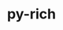 ---
title: "py-rich"
layout: cache
categories: [package, develop]
meta: {"compilers": ["apple-clang@=15.0.0", "gcc@=11.4.0", "gcc@=13.2.0", "gcc@=7.5.0", "gcc@=9.4.0", "oneapi@=2024.2.1"], "num_specs": 43, "num_specs_by_stack": {"e4s": 6, "e4s-oneapi": 5, "e4s-power": 1, "ml-darwin-aarch64-mps": 1, "ml-linux-aarch64-cpu": 6, "ml-linux-aarch64-cuda": 6, "ml-linux-x86_64-cpu": 6, "ml-linux-x86_64-cuda": 5, "ml-linux-x86_64-rocm": 6, "radiuss": 10, "root": 43}, "oss": ["ubuntu18.04", "ubuntu20.04", "ubuntu22.04", "ubuntu24.04", "ventura"], "platforms": ["darwin", "linux"], "stacks": ["e4s", "e4s-oneapi", "e4s-power", "ml-darwin-aarch64-mps", "ml-linux-aarch64-cpu", "ml-linux-aarch64-cuda", "ml-linux-x86_64-cpu", "ml-linux-x86_64-cuda", "ml-linux-x86_64-rocm", "radiuss", "root"], "targets": ["aarch64", "ppc64le", "x86_64_v3"], "versions": ["12.5.1", "13.7.1"]}
spec_details: [{"compiler": "gcc@=11.4.0", "hash": "2fqd7bq3xoixmlf7v5txbx5ovjxhra6h", "os": "ubuntu22.04", "platform": "linux", "size": "-", "stacks": ["e4s", "root"], "tarball": "https://binaries.spack.io/develop/build_cache/linux-ubuntu22.04-x86_64_v3/gcc-11.4.0/py-rich-12.5.1/linux-ubuntu22.04-x86_64_v3-gcc-11.4.0-py-rich-12.5.1-2fqd7bq3xoixmlf7v5txbx5ovjxhra6h.spack", "target": "x86_64_v3", "variants": ["build_system=python_pip"], "versions": ["12.5.1"]}, {"compiler": "gcc@=13.2.0", "hash": "2wi7lexxvjsmbrietgwsmmxcg3ai35os", "os": "ubuntu24.04", "platform": "linux", "size": "-", "stacks": ["ml-linux-x86_64-rocm", "root"], "tarball": "https://binaries.spack.io/develop/build_cache/linux-ubuntu24.04-x86_64_v3/gcc-13.2.0/py-rich-13.7.1/linux-ubuntu24.04-x86_64_v3-gcc-13.2.0-py-rich-13.7.1-2wi7lexxvjsmbrietgwsmmxcg3ai35os.spack", "target": "x86_64_v3", "variants": ["build_system=python_pip"], "versions": ["13.7.1"]}, {"compiler": "gcc@=13.2.0", "hash": "33lnxmzciuffv4ggn55qzzjbshon66fx", "os": "ubuntu24.04", "platform": "linux", "size": "-", "stacks": ["ml-linux-aarch64-cpu", "ml-linux-aarch64-cuda", "root"], "tarball": "https://binaries.spack.io/develop/build_cache/linux-ubuntu24.04-aarch64/gcc-13.2.0/py-rich-13.7.1/linux-ubuntu24.04-aarch64-gcc-13.2.0-py-rich-13.7.1-33lnxmzciuffv4ggn55qzzjbshon66fx.spack", "target": "aarch64", "variants": ["build_system=python_pip"], "versions": ["13.7.1"]}, {"compiler": "gcc@=13.2.0", "hash": "3ynpx7xgxo6uzwmn64dacymd2m2m6zft", "os": "ubuntu24.04", "platform": "linux", "size": "-", "stacks": ["ml-linux-x86_64-rocm", "root"], "tarball": "https://binaries.spack.io/develop/build_cache/linux-ubuntu24.04-x86_64_v3/gcc-13.2.0/py-rich-13.7.1/linux-ubuntu24.04-x86_64_v3-gcc-13.2.0-py-rich-13.7.1-3ynpx7xgxo6uzwmn64dacymd2m2m6zft.spack", "target": "x86_64_v3", "variants": ["build_system=python_pip"], "versions": ["13.7.1"]}, {"compiler": "gcc@=7.5.0", "hash": "45d72rk7lsxzty55zj6d3yaj46e4klik", "os": "ubuntu18.04", "platform": "linux", "size": "-", "stacks": ["radiuss", "root"], "tarball": "https://binaries.spack.io/develop/build_cache/linux-ubuntu18.04-x86_64_v3/gcc-7.5.0/py-rich-13.7.1/linux-ubuntu18.04-x86_64_v3-gcc-7.5.0-py-rich-13.7.1-45d72rk7lsxzty55zj6d3yaj46e4klik.spack", "target": "x86_64_v3", "variants": ["build_system=python_pip"], "versions": ["13.7.1"]}, {"compiler": "oneapi@=2024.2.1", "hash": "4dkexckjtwdvs524acxhtjpnd2pwi4pk", "os": "ubuntu22.04", "platform": "linux", "size": "-", "stacks": ["e4s-oneapi", "root"], "tarball": "https://binaries.spack.io/develop/build_cache/linux-ubuntu22.04-x86_64_v3/oneapi-2024.2.1/py-rich-12.5.1/linux-ubuntu22.04-x86_64_v3-oneapi-2024.2.1-py-rich-12.5.1-4dkexckjtwdvs524acxhtjpnd2pwi4pk.spack", "target": "x86_64_v3", "variants": ["build_system=python_pip"], "versions": ["12.5.1"]}, {"compiler": "gcc@=7.5.0", "hash": "6wdf66jxhlxev6tpuho4mujhuwh4vscm", "os": "ubuntu18.04", "platform": "linux", "size": "-", "stacks": ["root"], "tarball": "https://binaries.spack.io/develop/build_cache/linux-ubuntu18.04-x86_64_v3/gcc-7.5.0/py-rich-13.7.1/linux-ubuntu18.04-x86_64_v3-gcc-7.5.0-py-rich-13.7.1-6wdf66jxhlxev6tpuho4mujhuwh4vscm.spack", "target": "x86_64_v3", "variants": ["build_system=python_pip"], "versions": ["13.7.1"]}, {"compiler": "oneapi@=2024.2.1", "hash": "a3otpu2tf6xnyivgfhxvqpsjxhlzw46g", "os": "ubuntu22.04", "platform": "linux", "size": "-", "stacks": ["e4s-oneapi", "root"], "tarball": "https://binaries.spack.io/develop/build_cache/linux-ubuntu22.04-x86_64_v3/oneapi-2024.2.1/py-rich-12.5.1/linux-ubuntu22.04-x86_64_v3-oneapi-2024.2.1-py-rich-12.5.1-a3otpu2tf6xnyivgfhxvqpsjxhlzw46g.spack", "target": "x86_64_v3", "variants": ["build_system=python_pip"], "versions": ["12.5.1"]}, {"compiler": "gcc@=13.2.0", "hash": "afugz5jwo546egnusla7wi3ltbtzax3y", "os": "ubuntu24.04", "platform": "linux", "size": "-", "stacks": ["ml-linux-aarch64-cpu", "ml-linux-aarch64-cuda", "root"], "tarball": "https://binaries.spack.io/develop/build_cache/linux-ubuntu24.04-aarch64/gcc-13.2.0/py-rich-13.7.1/linux-ubuntu24.04-aarch64-gcc-13.2.0-py-rich-13.7.1-afugz5jwo546egnusla7wi3ltbtzax3y.spack", "target": "aarch64", "variants": ["build_system=python_pip"], "versions": ["13.7.1"]}, {"compiler": "gcc@=11.4.0", "hash": "aoikvubbx3a42pcrzjqqrhkjmkyi7kk2", "os": "ubuntu22.04", "platform": "linux", "size": "-", "stacks": ["e4s", "root"], "tarball": "https://binaries.spack.io/develop/build_cache/linux-ubuntu22.04-x86_64_v3/gcc-11.4.0/py-rich-12.5.1/linux-ubuntu22.04-x86_64_v3-gcc-11.4.0-py-rich-12.5.1-aoikvubbx3a42pcrzjqqrhkjmkyi7kk2.spack", "target": "x86_64_v3", "variants": ["build_system=python_pip"], "versions": ["12.5.1"]}, {"compiler": "gcc@=7.5.0", "hash": "cochugkffdgkc2e33vkvlgjs34yq7h6e", "os": "ubuntu18.04", "platform": "linux", "size": "-", "stacks": ["radiuss", "root"], "tarball": "https://binaries.spack.io/develop/build_cache/linux-ubuntu18.04-x86_64_v3/gcc-7.5.0/py-rich-13.7.1/linux-ubuntu18.04-x86_64_v3-gcc-7.5.0-py-rich-13.7.1-cochugkffdgkc2e33vkvlgjs34yq7h6e.spack", "target": "x86_64_v3", "variants": ["build_system=python_pip"], "versions": ["13.7.1"]}, {"compiler": "gcc@=13.2.0", "hash": "de2ap4sksewftvnu7zw6nmuuqmk7r636", "os": "ubuntu24.04", "platform": "linux", "size": "-", "stacks": ["ml-linux-aarch64-cpu", "ml-linux-aarch64-cuda", "root"], "tarball": "https://binaries.spack.io/develop/build_cache/linux-ubuntu24.04-aarch64/gcc-13.2.0/py-rich-13.7.1/linux-ubuntu24.04-aarch64-gcc-13.2.0-py-rich-13.7.1-de2ap4sksewftvnu7zw6nmuuqmk7r636.spack", "target": "aarch64", "variants": ["build_system=python_pip"], "versions": ["13.7.1"]}, {"compiler": "gcc@=7.5.0", "hash": "di7pz6wdzydgbkg4odlcgn5yablnov7y", "os": "ubuntu18.04", "platform": "linux", "size": "-", "stacks": ["radiuss", "root"], "tarball": "https://binaries.spack.io/develop/build_cache/linux-ubuntu18.04-x86_64_v3/gcc-7.5.0/py-rich-13.7.1/linux-ubuntu18.04-x86_64_v3-gcc-7.5.0-py-rich-13.7.1-di7pz6wdzydgbkg4odlcgn5yablnov7y.spack", "target": "x86_64_v3", "variants": ["build_system=python_pip"], "versions": ["13.7.1"]}, {"compiler": "gcc@=11.4.0", "hash": "dwdljobwuwod4i2vmrfuxz2h3hvwxpet", "os": "ubuntu22.04", "platform": "linux", "size": "-", "stacks": ["e4s", "root"], "tarball": "https://binaries.spack.io/develop/build_cache/linux-ubuntu22.04-x86_64_v3/gcc-11.4.0/py-rich-12.5.1/linux-ubuntu22.04-x86_64_v3-gcc-11.4.0-py-rich-12.5.1-dwdljobwuwod4i2vmrfuxz2h3hvwxpet.spack", "target": "x86_64_v3", "variants": ["build_system=python_pip"], "versions": ["12.5.1"]}, {"compiler": "gcc@=7.5.0", "hash": "eb5jqw3hd2wjr36rcavd2tmwwo53n7gi", "os": "ubuntu18.04", "platform": "linux", "size": "-", "stacks": ["radiuss", "root"], "tarball": "https://binaries.spack.io/develop/build_cache/linux-ubuntu18.04-x86_64_v3/gcc-7.5.0/py-rich-13.7.1/linux-ubuntu18.04-x86_64_v3-gcc-7.5.0-py-rich-13.7.1-eb5jqw3hd2wjr36rcavd2tmwwo53n7gi.spack", "target": "x86_64_v3", "variants": ["build_system=python_pip"], "versions": ["13.7.1"]}, {"compiler": "gcc@=13.2.0", "hash": "ev5zmdvbxcpld7zzuyr4tdsj2nojxesw", "os": "ubuntu24.04", "platform": "linux", "size": "-", "stacks": ["ml-linux-aarch64-cpu", "ml-linux-aarch64-cuda", "root"], "tarball": "https://binaries.spack.io/develop/build_cache/linux-ubuntu24.04-aarch64/gcc-13.2.0/py-rich-13.7.1/linux-ubuntu24.04-aarch64-gcc-13.2.0-py-rich-13.7.1-ev5zmdvbxcpld7zzuyr4tdsj2nojxesw.spack", "target": "aarch64", "variants": ["build_system=python_pip"], "versions": ["13.7.1"]}, {"compiler": "gcc@=13.2.0", "hash": "fijtlvpsjj6poucnwaypog5djbjfl22e", "os": "ubuntu24.04", "platform": "linux", "size": "-", "stacks": ["ml-linux-x86_64-rocm", "root"], "tarball": "https://binaries.spack.io/develop/build_cache/linux-ubuntu24.04-x86_64_v3/gcc-13.2.0/py-rich-13.7.1/linux-ubuntu24.04-x86_64_v3-gcc-13.2.0-py-rich-13.7.1-fijtlvpsjj6poucnwaypog5djbjfl22e.spack", "target": "x86_64_v3", "variants": ["build_system=python_pip"], "versions": ["13.7.1"]}, {"compiler": "gcc@=13.2.0", "hash": "fk3x4meskgzhkzkhghr7zgbljnskwr3z", "os": "ubuntu24.04", "platform": "linux", "size": "-", "stacks": ["ml-linux-x86_64-rocm", "root"], "tarball": "https://binaries.spack.io/develop/build_cache/linux-ubuntu24.04-x86_64_v3/gcc-13.2.0/py-rich-13.7.1/linux-ubuntu24.04-x86_64_v3-gcc-13.2.0-py-rich-13.7.1-fk3x4meskgzhkzkhghr7zgbljnskwr3z.spack", "target": "x86_64_v3", "variants": ["build_system=python_pip"], "versions": ["13.7.1"]}, {"compiler": "gcc@=9.4.0", "hash": "fn2xlurx5ddgwhanmkihkgvukpng2pfl", "os": "ubuntu20.04", "platform": "linux", "size": "-", "stacks": ["e4s-power", "root"], "tarball": "https://binaries.spack.io/develop/build_cache/linux-ubuntu20.04-ppc64le/gcc-9.4.0/py-rich-12.5.1/linux-ubuntu20.04-ppc64le-gcc-9.4.0-py-rich-12.5.1-fn2xlurx5ddgwhanmkihkgvukpng2pfl.spack", "target": "ppc64le", "variants": ["build_system=python_pip"], "versions": ["12.5.1"]}, {"compiler": "oneapi@=2024.2.1", "hash": "gh7gemmgjbz3hf3g3boqiq2v2ysbwm6p", "os": "ubuntu22.04", "platform": "linux", "size": "-", "stacks": ["e4s-oneapi", "root"], "tarball": "https://binaries.spack.io/develop/build_cache/linux-ubuntu22.04-x86_64_v3/oneapi-2024.2.1/py-rich-12.5.1/linux-ubuntu22.04-x86_64_v3-oneapi-2024.2.1-py-rich-12.5.1-gh7gemmgjbz3hf3g3boqiq2v2ysbwm6p.spack", "target": "x86_64_v3", "variants": ["build_system=python_pip"], "versions": ["12.5.1"]}, {"compiler": "oneapi@=2024.2.1", "hash": "gkduaywmp2ftiwzwjaqsrigsztw4m5vc", "os": "ubuntu22.04", "platform": "linux", "size": "-", "stacks": ["e4s-oneapi", "root"], "tarball": "https://binaries.spack.io/develop/build_cache/linux-ubuntu22.04-x86_64_v3/oneapi-2024.2.1/py-rich-12.5.1/linux-ubuntu22.04-x86_64_v3-oneapi-2024.2.1-py-rich-12.5.1-gkduaywmp2ftiwzwjaqsrigsztw4m5vc.spack", "target": "x86_64_v3", "variants": ["build_system=python_pip"], "versions": ["12.5.1"]}, {"compiler": "gcc@=13.2.0", "hash": "hlddg3xvwmecrgaditm72w4ir6n3azdm", "os": "ubuntu24.04", "platform": "linux", "size": "-", "stacks": ["ml-linux-x86_64-cpu", "ml-linux-x86_64-cuda", "root"], "tarball": "https://binaries.spack.io/develop/build_cache/linux-ubuntu24.04-x86_64_v3/gcc-13.2.0/py-rich-13.7.1/linux-ubuntu24.04-x86_64_v3-gcc-13.2.0-py-rich-13.7.1-hlddg3xvwmecrgaditm72w4ir6n3azdm.spack", "target": "x86_64_v3", "variants": ["build_system=python_pip"], "versions": ["13.7.1"]}, {"compiler": "gcc@=13.2.0", "hash": "hodozfifbsyz7nbze7ygyrl3oiqfyy3t", "os": "ubuntu24.04", "platform": "linux", "size": "-", "stacks": ["ml-linux-x86_64-cpu", "ml-linux-x86_64-cuda", "root"], "tarball": "https://binaries.spack.io/develop/build_cache/linux-ubuntu24.04-x86_64_v3/gcc-13.2.0/py-rich-13.7.1/linux-ubuntu24.04-x86_64_v3-gcc-13.2.0-py-rich-13.7.1-hodozfifbsyz7nbze7ygyrl3oiqfyy3t.spack", "target": "x86_64_v3", "variants": ["build_system=python_pip"], "versions": ["13.7.1"]}, {"compiler": "gcc@=13.2.0", "hash": "ifubj47crq7ylnyo67imqj4rxjbni2it", "os": "ubuntu24.04", "platform": "linux", "size": "-", "stacks": ["ml-linux-x86_64-cpu", "ml-linux-x86_64-cuda", "root"], "tarball": "https://binaries.spack.io/develop/build_cache/linux-ubuntu24.04-x86_64_v3/gcc-13.2.0/py-rich-13.7.1/linux-ubuntu24.04-x86_64_v3-gcc-13.2.0-py-rich-13.7.1-ifubj47crq7ylnyo67imqj4rxjbni2it.spack", "target": "x86_64_v3", "variants": ["build_system=python_pip"], "versions": ["13.7.1"]}, {"compiler": "gcc@=13.2.0", "hash": "jymml3acxgi6xvw2gbyo4wvui6w3gxsh", "os": "ubuntu24.04", "platform": "linux", "size": "-", "stacks": ["ml-linux-aarch64-cpu", "ml-linux-aarch64-cuda", "root"], "tarball": "https://binaries.spack.io/develop/build_cache/linux-ubuntu24.04-aarch64/gcc-13.2.0/py-rich-13.7.1/linux-ubuntu24.04-aarch64-gcc-13.2.0-py-rich-13.7.1-jymml3acxgi6xvw2gbyo4wvui6w3gxsh.spack", "target": "aarch64", "variants": ["build_system=python_pip"], "versions": ["13.7.1"]}, {"compiler": "oneapi@=2024.2.1", "hash": "kxsjemkxjyqre6jp5rogzjrvhnojqsrr", "os": "ubuntu22.04", "platform": "linux", "size": "-", "stacks": ["e4s-oneapi", "root"], "tarball": "https://binaries.spack.io/develop/build_cache/linux-ubuntu22.04-x86_64_v3/oneapi-2024.2.1/py-rich-12.5.1/linux-ubuntu22.04-x86_64_v3-oneapi-2024.2.1-py-rich-12.5.1-kxsjemkxjyqre6jp5rogzjrvhnojqsrr.spack", "target": "x86_64_v3", "variants": ["build_system=python_pip"], "versions": ["12.5.1"]}, {"compiler": "gcc@=13.2.0", "hash": "mgarqqp7uvfh6bbkeipcadqzyhoeawr2", "os": "ubuntu24.04", "platform": "linux", "size": "-", "stacks": ["ml-linux-x86_64-cpu", "ml-linux-x86_64-cuda", "root"], "tarball": "https://binaries.spack.io/develop/build_cache/linux-ubuntu24.04-x86_64_v3/gcc-13.2.0/py-rich-13.7.1/linux-ubuntu24.04-x86_64_v3-gcc-13.2.0-py-rich-13.7.1-mgarqqp7uvfh6bbkeipcadqzyhoeawr2.spack", "target": "x86_64_v3", "variants": ["build_system=python_pip"], "versions": ["13.7.1"]}, {"compiler": "apple-clang@=15.0.0", "hash": "ogdy2iubl3pz77wtobyv25nctz4bymr7", "os": "ventura", "platform": "darwin", "size": "-", "stacks": ["ml-darwin-aarch64-mps", "root"], "tarball": "https://binaries.spack.io/develop/build_cache/darwin-ventura-aarch64/apple-clang-15.0.0/py-rich-13.7.1/darwin-ventura-aarch64-apple-clang-15.0.0-py-rich-13.7.1-ogdy2iubl3pz77wtobyv25nctz4bymr7.spack", "target": "aarch64", "variants": ["build_system=python_pip"], "versions": ["13.7.1"]}, {"compiler": "gcc@=11.4.0", "hash": "ottkm3cxemvqkwj7wdbpmeftvtzbgyqv", "os": "ubuntu22.04", "platform": "linux", "size": "-", "stacks": ["e4s", "root"], "tarball": "https://binaries.spack.io/develop/build_cache/linux-ubuntu22.04-x86_64_v3/gcc-11.4.0/py-rich-12.5.1/linux-ubuntu22.04-x86_64_v3-gcc-11.4.0-py-rich-12.5.1-ottkm3cxemvqkwj7wdbpmeftvtzbgyqv.spack", "target": "x86_64_v3", "variants": ["build_system=python_pip"], "versions": ["12.5.1"]}, {"compiler": "gcc@=7.5.0", "hash": "pfopbenpxy2ial3e47meb4oit2i6mlwp", "os": "ubuntu18.04", "platform": "linux", "size": "-", "stacks": ["radiuss", "root"], "tarball": "https://binaries.spack.io/develop/build_cache/linux-ubuntu18.04-x86_64_v3/gcc-7.5.0/py-rich-13.7.1/linux-ubuntu18.04-x86_64_v3-gcc-7.5.0-py-rich-13.7.1-pfopbenpxy2ial3e47meb4oit2i6mlwp.spack", "target": "x86_64_v3", "variants": ["build_system=python_pip"], "versions": ["13.7.1"]}, {"compiler": "gcc@=7.5.0", "hash": "pgk5h2ds2ic2yobd7eucnma3cgwb7nje", "os": "ubuntu18.04", "platform": "linux", "size": "-", "stacks": ["radiuss", "root"], "tarball": "https://binaries.spack.io/develop/build_cache/linux-ubuntu18.04-x86_64_v3/gcc-7.5.0/py-rich-13.7.1/linux-ubuntu18.04-x86_64_v3-gcc-7.5.0-py-rich-13.7.1-pgk5h2ds2ic2yobd7eucnma3cgwb7nje.spack", "target": "x86_64_v3", "variants": ["build_system=python_pip"], "versions": ["13.7.1"]}, {"compiler": "gcc@=11.4.0", "hash": "r2eb6qzhlvkz2dzzmtdlhs7ngbnxwfhq", "os": "ubuntu22.04", "platform": "linux", "size": "-", "stacks": ["e4s", "root"], "tarball": "https://binaries.spack.io/develop/build_cache/linux-ubuntu22.04-x86_64_v3/gcc-11.4.0/py-rich-12.5.1/linux-ubuntu22.04-x86_64_v3-gcc-11.4.0-py-rich-12.5.1-r2eb6qzhlvkz2dzzmtdlhs7ngbnxwfhq.spack", "target": "x86_64_v3", "variants": ["build_system=python_pip"], "versions": ["12.5.1"]}, {"compiler": "gcc@=7.5.0", "hash": "rnptlrrga4x6bszilcaeln2voezze3x6", "os": "ubuntu18.04", "platform": "linux", "size": "-", "stacks": ["radiuss", "root"], "tarball": "https://binaries.spack.io/develop/build_cache/linux-ubuntu18.04-x86_64_v3/gcc-7.5.0/py-rich-13.7.1/linux-ubuntu18.04-x86_64_v3-gcc-7.5.0-py-rich-13.7.1-rnptlrrga4x6bszilcaeln2voezze3x6.spack", "target": "x86_64_v3", "variants": ["build_system=python_pip"], "versions": ["13.7.1"]}, {"compiler": "gcc@=13.2.0", "hash": "sbjdidipoqprq3543rqhzbupldpk4nka", "os": "ubuntu24.04", "platform": "linux", "size": "-", "stacks": ["ml-linux-x86_64-rocm", "root"], "tarball": "https://binaries.spack.io/develop/build_cache/linux-ubuntu24.04-x86_64_v3/gcc-13.2.0/py-rich-13.7.1/linux-ubuntu24.04-x86_64_v3-gcc-13.2.0-py-rich-13.7.1-sbjdidipoqprq3543rqhzbupldpk4nka.spack", "target": "x86_64_v3", "variants": ["build_system=python_pip"], "versions": ["13.7.1"]}, {"compiler": "gcc@=13.2.0", "hash": "spv725zejbrzol62g7l6ohlihw5vwwi4", "os": "ubuntu24.04", "platform": "linux", "size": "-", "stacks": ["ml-linux-x86_64-cpu", "ml-linux-x86_64-cuda", "root"], "tarball": "https://binaries.spack.io/develop/build_cache/linux-ubuntu24.04-x86_64_v3/gcc-13.2.0/py-rich-13.7.1/linux-ubuntu24.04-x86_64_v3-gcc-13.2.0-py-rich-13.7.1-spv725zejbrzol62g7l6ohlihw5vwwi4.spack", "target": "x86_64_v3", "variants": ["build_system=python_pip"], "versions": ["13.7.1"]}, {"compiler": "gcc@=13.2.0", "hash": "sq46h2zlwnn4l34kad5ncn6m5qvsl6rg", "os": "ubuntu24.04", "platform": "linux", "size": "-", "stacks": ["ml-linux-x86_64-cpu", "root"], "tarball": "https://binaries.spack.io/develop/build_cache/linux-ubuntu24.04-x86_64_v3/gcc-13.2.0/py-rich-13.7.1/linux-ubuntu24.04-x86_64_v3-gcc-13.2.0-py-rich-13.7.1-sq46h2zlwnn4l34kad5ncn6m5qvsl6rg.spack", "target": "x86_64_v3", "variants": ["build_system=python_pip"], "versions": ["13.7.1"]}, {"compiler": "gcc@=7.5.0", "hash": "tdvc7hsf2uxt4h77pccsutnkpqrmpkvq", "os": "ubuntu18.04", "platform": "linux", "size": "-", "stacks": ["root"], "tarball": "https://binaries.spack.io/develop/build_cache/linux-ubuntu18.04-x86_64_v3/gcc-7.5.0/py-rich-13.7.1/linux-ubuntu18.04-x86_64_v3-gcc-7.5.0-py-rich-13.7.1-tdvc7hsf2uxt4h77pccsutnkpqrmpkvq.spack", "target": "x86_64_v3", "variants": ["build_system=python_pip"], "versions": ["13.7.1"]}, {"compiler": "gcc@=13.2.0", "hash": "tfhobnmqnuvrufcon7lsceghien3e7kl", "os": "ubuntu24.04", "platform": "linux", "size": "-", "stacks": ["ml-linux-aarch64-cpu", "ml-linux-aarch64-cuda", "root"], "tarball": "https://binaries.spack.io/develop/build_cache/linux-ubuntu24.04-aarch64/gcc-13.2.0/py-rich-13.7.1/linux-ubuntu24.04-aarch64-gcc-13.2.0-py-rich-13.7.1-tfhobnmqnuvrufcon7lsceghien3e7kl.spack", "target": "aarch64", "variants": ["build_system=python_pip"], "versions": ["13.7.1"]}, {"compiler": "gcc@=11.4.0", "hash": "vgs3gh5xtenebcpqd4ret4gpnohrfa5a", "os": "ubuntu22.04", "platform": "linux", "size": "-", "stacks": ["e4s", "root"], "tarball": "https://binaries.spack.io/develop/build_cache/linux-ubuntu22.04-x86_64_v3/gcc-11.4.0/py-rich-12.5.1/linux-ubuntu22.04-x86_64_v3-gcc-11.4.0-py-rich-12.5.1-vgs3gh5xtenebcpqd4ret4gpnohrfa5a.spack", "target": "x86_64_v3", "variants": ["build_system=python_pip"], "versions": ["12.5.1"]}, {"compiler": "gcc@=7.5.0", "hash": "w4yykgaxcwfhtpuhv7e7xa74qlpbqzte", "os": "ubuntu18.04", "platform": "linux", "size": "-", "stacks": ["radiuss", "root"], "tarball": "https://binaries.spack.io/develop/build_cache/linux-ubuntu18.04-x86_64_v3/gcc-7.5.0/py-rich-13.7.1/linux-ubuntu18.04-x86_64_v3-gcc-7.5.0-py-rich-13.7.1-w4yykgaxcwfhtpuhv7e7xa74qlpbqzte.spack", "target": "x86_64_v3", "variants": ["build_system=python_pip"], "versions": ["13.7.1"]}, {"compiler": "gcc@=7.5.0", "hash": "y5hwuiyg5hujh6gvm62iwzfbxjqe6ioz", "os": "ubuntu18.04", "platform": "linux", "size": "-", "stacks": ["radiuss", "root"], "tarball": "https://binaries.spack.io/develop/build_cache/linux-ubuntu18.04-x86_64_v3/gcc-7.5.0/py-rich-13.7.1/linux-ubuntu18.04-x86_64_v3-gcc-7.5.0-py-rich-13.7.1-y5hwuiyg5hujh6gvm62iwzfbxjqe6ioz.spack", "target": "x86_64_v3", "variants": ["build_system=python_pip"], "versions": ["13.7.1"]}, {"compiler": "gcc@=13.2.0", "hash": "ykwag5hpxkoij76tt6jvzjgfxe2id3jj", "os": "ubuntu24.04", "platform": "linux", "size": "-", "stacks": ["ml-linux-x86_64-rocm", "root"], "tarball": "https://binaries.spack.io/develop/build_cache/linux-ubuntu24.04-x86_64_v3/gcc-13.2.0/py-rich-13.7.1/linux-ubuntu24.04-x86_64_v3-gcc-13.2.0-py-rich-13.7.1-ykwag5hpxkoij76tt6jvzjgfxe2id3jj.spack", "target": "x86_64_v3", "variants": ["build_system=python_pip"], "versions": ["13.7.1"]}, {"compiler": "gcc@=7.5.0", "hash": "ylfzkbtoecmpa4kbhtqe476eooxjdoq4", "os": "ubuntu18.04", "platform": "linux", "size": "-", "stacks": ["radiuss", "root"], "tarball": "https://binaries.spack.io/develop/build_cache/linux-ubuntu18.04-x86_64_v3/gcc-7.5.0/py-rich-13.7.1/linux-ubuntu18.04-x86_64_v3-gcc-7.5.0-py-rich-13.7.1-ylfzkbtoecmpa4kbhtqe476eooxjdoq4.spack", "target": "x86_64_v3", "variants": ["build_system=python_pip"], "versions": ["13.7.1"]}]
---